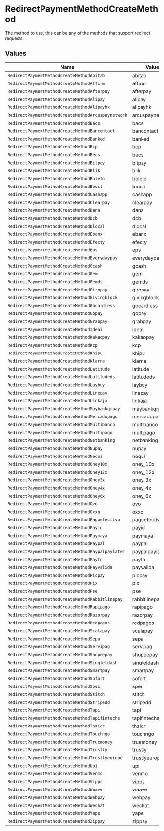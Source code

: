 # RedirectPaymentMethodCreateMethod

The method to use, this can be any of the methods that support redirect requests.


## Values

| Name                                               | Value                                              |
| -------------------------------------------------- | -------------------------------------------------- |
| `RedirectPaymentMethodCreateMethodAbitab`          | abitab                                             |
| `RedirectPaymentMethodCreateMethodAffirm`          | affirm                                             |
| `RedirectPaymentMethodCreateMethodAfterpay`        | afterpay                                           |
| `RedirectPaymentMethodCreateMethodAlipay`          | alipay                                             |
| `RedirectPaymentMethodCreateMethodAlipayhk`        | alipayhk                                           |
| `RedirectPaymentMethodCreateMethodArcuspaynetwork` | arcuspaynetwork                                    |
| `RedirectPaymentMethodCreateMethodBacs`            | bacs                                               |
| `RedirectPaymentMethodCreateMethodBancontact`      | bancontact                                         |
| `RedirectPaymentMethodCreateMethodBanked`          | banked                                             |
| `RedirectPaymentMethodCreateMethodBcp`             | bcp                                                |
| `RedirectPaymentMethodCreateMethodBecs`            | becs                                               |
| `RedirectPaymentMethodCreateMethodBitpay`          | bitpay                                             |
| `RedirectPaymentMethodCreateMethodBlik`            | blik                                               |
| `RedirectPaymentMethodCreateMethodBoleto`          | boleto                                             |
| `RedirectPaymentMethodCreateMethodBoost`           | boost                                              |
| `RedirectPaymentMethodCreateMethodCashapp`         | cashapp                                            |
| `RedirectPaymentMethodCreateMethodClearpay`        | clearpay                                           |
| `RedirectPaymentMethodCreateMethodDana`            | dana                                               |
| `RedirectPaymentMethodCreateMethodDcb`             | dcb                                                |
| `RedirectPaymentMethodCreateMethodDlocal`          | dlocal                                             |
| `RedirectPaymentMethodCreateMethodEbanx`           | ebanx                                              |
| `RedirectPaymentMethodCreateMethodEfecty`          | efecty                                             |
| `RedirectPaymentMethodCreateMethodEps`             | eps                                                |
| `RedirectPaymentMethodCreateMethodEverydaypay`     | everydaypay                                        |
| `RedirectPaymentMethodCreateMethodGcash`           | gcash                                              |
| `RedirectPaymentMethodCreateMethodGem`             | gem                                                |
| `RedirectPaymentMethodCreateMethodGemds`           | gemds                                              |
| `RedirectPaymentMethodCreateMethodGiropay`         | giropay                                            |
| `RedirectPaymentMethodCreateMethodGivingblock`     | givingblock                                        |
| `RedirectPaymentMethodCreateMethodGocardless`      | gocardless                                         |
| `RedirectPaymentMethodCreateMethodGopay`           | gopay                                              |
| `RedirectPaymentMethodCreateMethodGrabpay`         | grabpay                                            |
| `RedirectPaymentMethodCreateMethodIdeal`           | ideal                                              |
| `RedirectPaymentMethodCreateMethodKakaopay`        | kakaopay                                           |
| `RedirectPaymentMethodCreateMethodKcp`             | kcp                                                |
| `RedirectPaymentMethodCreateMethodKhipu`           | khipu                                              |
| `RedirectPaymentMethodCreateMethodKlarna`          | klarna                                             |
| `RedirectPaymentMethodCreateMethodLatitude`        | latitude                                           |
| `RedirectPaymentMethodCreateMethodLatitudeds`      | latitudeds                                         |
| `RedirectPaymentMethodCreateMethodLaybuy`          | laybuy                                             |
| `RedirectPaymentMethodCreateMethodLinepay`         | linepay                                            |
| `RedirectPaymentMethodCreateMethodLinkaja`         | linkaja                                            |
| `RedirectPaymentMethodCreateMethodMaybankqrpay`    | maybankqrpay                                       |
| `RedirectPaymentMethodCreateMethodMercadopago`     | mercadopago                                        |
| `RedirectPaymentMethodCreateMethodMultibanco`      | multibanco                                         |
| `RedirectPaymentMethodCreateMethodMultipago`       | multipago                                          |
| `RedirectPaymentMethodCreateMethodNetbanking`      | netbanking                                         |
| `RedirectPaymentMethodCreateMethodNupay`           | nupay                                              |
| `RedirectPaymentMethodCreateMethodNequi`           | nequi                                              |
| `RedirectPaymentMethodCreateMethodOney10x`         | oney_10x                                           |
| `RedirectPaymentMethodCreateMethodOney12x`         | oney_12x                                           |
| `RedirectPaymentMethodCreateMethodOney3x`          | oney_3x                                            |
| `RedirectPaymentMethodCreateMethodOney4x`          | oney_4x                                            |
| `RedirectPaymentMethodCreateMethodOney6x`          | oney_6x                                            |
| `RedirectPaymentMethodCreateMethodOvo`             | ovo                                                |
| `RedirectPaymentMethodCreateMethodOxxo`            | oxxo                                               |
| `RedirectPaymentMethodCreateMethodPagoefectivo`    | pagoefectivo                                       |
| `RedirectPaymentMethodCreateMethodPayid`           | payid                                              |
| `RedirectPaymentMethodCreateMethodPaymaya`         | paymaya                                            |
| `RedirectPaymentMethodCreateMethodPaypal`          | paypal                                             |
| `RedirectPaymentMethodCreateMethodPaypalpaylater`  | paypalpaylater                                     |
| `RedirectPaymentMethodCreateMethodPayto`           | payto                                              |
| `RedirectPaymentMethodCreateMethodPayvalida`       | payvalida                                          |
| `RedirectPaymentMethodCreateMethodPicpay`          | picpay                                             |
| `RedirectPaymentMethodCreateMethodPix`             | pix                                                |
| `RedirectPaymentMethodCreateMethodPse`             | pse                                                |
| `RedirectPaymentMethodCreateMethodRabbitlinepay`   | rabbitlinepay                                      |
| `RedirectPaymentMethodCreateMethodRapipago`        | rapipago                                           |
| `RedirectPaymentMethodCreateMethodRazorpay`        | razorpay                                           |
| `RedirectPaymentMethodCreateMethodRedpagos`        | redpagos                                           |
| `RedirectPaymentMethodCreateMethodScalapay`        | scalapay                                           |
| `RedirectPaymentMethodCreateMethodSepa`            | sepa                                               |
| `RedirectPaymentMethodCreateMethodServipag`        | servipag                                           |
| `RedirectPaymentMethodCreateMethodShopeepay`       | shopeepay                                          |
| `RedirectPaymentMethodCreateMethodSingteldash`     | singteldash                                        |
| `RedirectPaymentMethodCreateMethodSmartpay`        | smartpay                                           |
| `RedirectPaymentMethodCreateMethodSofort`          | sofort                                             |
| `RedirectPaymentMethodCreateMethodSpei`            | spei                                               |
| `RedirectPaymentMethodCreateMethodStitch`          | stitch                                             |
| `RedirectPaymentMethodCreateMethodStripedd`        | stripedd                                           |
| `RedirectPaymentMethodCreateMethodTapi`            | tapi                                               |
| `RedirectPaymentMethodCreateMethodTapifintechs`    | tapifintechs                                       |
| `RedirectPaymentMethodCreateMethodThaiqr`          | thaiqr                                             |
| `RedirectPaymentMethodCreateMethodTouchngo`        | touchngo                                           |
| `RedirectPaymentMethodCreateMethodTruemoney`       | truemoney                                          |
| `RedirectPaymentMethodCreateMethodTrustly`         | trustly                                            |
| `RedirectPaymentMethodCreateMethodTrustlyeurope`   | trustlyeurope                                      |
| `RedirectPaymentMethodCreateMethodUpi`             | upi                                                |
| `RedirectPaymentMethodCreateMethodVenmo`           | venmo                                              |
| `RedirectPaymentMethodCreateMethodVipps`           | vipps                                              |
| `RedirectPaymentMethodCreateMethodWaave`           | waave                                              |
| `RedirectPaymentMethodCreateMethodWebpay`          | webpay                                             |
| `RedirectPaymentMethodCreateMethodWechat`          | wechat                                             |
| `RedirectPaymentMethodCreateMethodYape`            | yape                                               |
| `RedirectPaymentMethodCreateMethodZippay`          | zippay                                             |